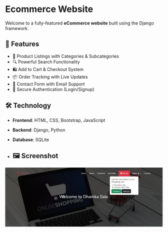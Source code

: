 # Ecommerce Website
Welcome to a fully-featured **eCommerce website** built using the Django framework. 

## 🚀 Features

- 🧾 Product Listings with Categories & Subcategories
- 🔍 Powerful Search Functionality
- 🛍️ Add to Cart & Checkout System
- 📦 Order Tracking with Live Updates
- 📧 Contact Form with Email Support
- 🔐 Secure Authentication (Login/Signup)

## 🛠️ Technology

- **Frontend**: HTML, CSS, Bootstrap, JavaScript
- **Backend**: Django, Python  
- **Database**: SQLite

- ## 🖼️ Screenshot

![Homepage](images/output.png)
 
